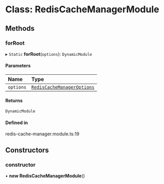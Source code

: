 # Class: RedisCacheManagerModule

## Methods

### forRoot

▸ `Static` **forRoot**(`options`): `DynamicModule`

#### Parameters

| Name      | Type                                                                    |
| :-------- | :---------------------------------------------------------------------- |
| `options` | [`RedisCacheManagerOptions`](../interfaces/RedisCacheManagerOptions.md) |

#### Returns

`DynamicModule`

#### Defined in

redis-cache-manager.module.ts:19

## Constructors

### constructor

• **new RedisCacheManagerModule**()
